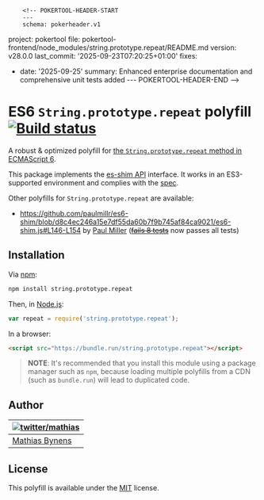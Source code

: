         <!-- POKERTOOL-HEADER-START
        ---
        schema: pokerheader.v1
project: pokertool
file: pokertool-frontend/node_modules/string.prototype.repeat/README.md
version: v28.0.0
last_commit: '2025-09-23T07:20:25+01:00'
fixes:
- date: '2025-09-25'
  summary: Enhanced enterprise documentation and comprehensive unit tests added
        ---
        POKERTOOL-HEADER-END -->
# ES6 `String.prototype.repeat` polyfill [![Build status](https://travis-ci.org/mathiasbynens/String.prototype.repeat.svg?branch=master)](https://travis-ci.org/mathiasbynens/String.prototype.repeat)

A robust & optimized polyfill for [the `String.prototype.repeat` method in ECMAScript 6](http://ecma-international.org/ecma-262/6.0/#sec-string.prototype.repeat).

This package implements the [es-shim API](https://github.com/es-shims/api) interface. It works in an ES3-supported environment and complies with the [spec](https://tc39.es/ecma262/#sec-string.prototype.repeat).

Other polyfills for `String.prototype.repeat` are available:

* <https://github.com/paulmillr/es6-shim/blob/d8c4ec246a15e7df55da60b7f9b745af84ca9021/es6-shim.js#L146-L154> by [Paul Miller](http://paulmillr.com/) (~~[fails 8 tests](https://github.com/paulmillr/es6-shim/issues/164)~~ now passes all tests)

## Installation

Via [npm](https://www.npmjs.com/):

```bash
npm install string.prototype.repeat
```

Then, in [Node.js](https://nodejs.org/):

```js
var repeat = require('string.prototype.repeat');
```

In a browser:

```html
<script src="https://bundle.run/string.prototype.repeat"></script>
```

> **NOTE**: It's recommended that you install this module using a package manager
> such as `npm`, because loading multiple polyfills from a CDN (such as `bundle.run`)
> will lead to duplicated code.

## Author

| [![twitter/mathias](https://gravatar.com/avatar/24e08a9ea84deb17ae121074d0f17125?s=70)](https://twitter.com/mathias "Follow @mathias on Twitter") |
|---|
| [Mathias Bynens](https://mathiasbynens.be/) |

## License

This polyfill is available under the [MIT](https://mths.be/mit) license.
